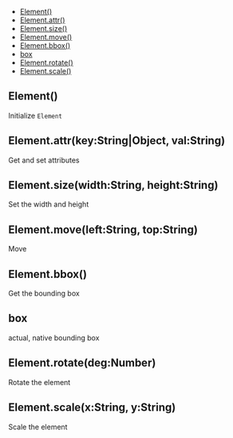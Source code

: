   - [Element()](#element)
  - [Element.attr()](#elementattrkeystringobjectvalstring)
  - [Element.size()](#elementsizewidthstringheightstring)
  - [Element.move()](#elementmoveleftstringtopstring)
  - [Element.bbox()](#elementbbox)
  - [box](#box)
  - [Element.rotate()](#elementrotatedegnumber)
  - [Element.scale()](#elementscalexstringystring)

## Element()

  Initialize `Element`

## Element.attr(key:String|Object, val:String)

  Get and set attributes

## Element.size(width:String, height:String)

  Set the width and height

## Element.move(left:String, top:String)

  Move

## Element.bbox()

  Get the bounding box

## box

  actual, native bounding box

## Element.rotate(deg:Number)

  Rotate the element

## Element.scale(x:String, y:String)

  Scale the element
